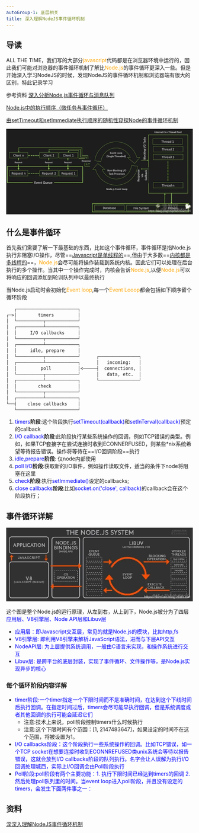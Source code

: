 ```yaml
---
autoGroup-1: 底层相关
title: 深入理解NodeJS事件循环机制
---
```

## 导读
ALL THE TIME，我们写的大部分<span style="color: orange">javascript</span>代码都是在浏览器环境中运行的，因此我们可能对浏览器的事件循环机制了解比<span style="color: orange">Node.js</span>的事件循环更深入一些。但是开始深入学习NodeJS的时候，发现NodeJS的事件循环机制和浏览器端有很大的区别，特此记录学习

参考资料
[深入分析Node.js事件循环与消息队列](https://blog.csdn.net/i10630226/article/details/81369841)

[Node.js中的执行顺序（微任务与事件循环）](https://blog.csdn.net/xgangzai/article/details/89647029)

[由setTimeout和setImmediate执行顺序的随机性窥探Node的事件循环机制](https://segmentfault.com/a/1190000013102056?utm_source=tag-newest#articleHeader10)

![NodeJS事件循环](./images/16e7d83cb8e47434_tplv-t2oaga2asx-zoom-in-crop-mark_1304_0_0_0.png)

## 什么是事件循环
首先我们需要了解一下最基础的东西，比如这个事件循环，事件循环是指Node.js执行非阻塞I/O操作，尽管==<u>Javascript是单线程的</u>==,但由于大多数==<u>内核都是多线程的</u>==，<span style="color: orange">Node.js</span>会尽可能将操作装载到系统内核。因此它们可以处理在后台执行的多个操作。当其中一个操作完成时，内核会告诉<span style="color: orange">Node.js</span>,以便<span style="color: orange">Node.js</span>可以将响应的回调添加到轮训队列中以最终执行

当Node.js启动时会初始化<span style="color: orange">Event loop</span>,每一个<span style="color: orange">Event Looop</span>都会包括如下顺序留个循环阶段

```
   ┌───────────────────────┐
┌─>│        timers         │
│  └──────────┬────────────┘
│  ┌──────────┴────────────┐
│  │     I/O callbacks     │
│  └──────────┬────────────┘
│  ┌──────────┴────────────┐
│  │     idle, prepare     │
│  └──────────┬────────────┘      ┌───────────────┐
│  ┌──────────┴────────────┐      │   incoming:   │
│  │         poll          │<─────┤  connections, │
│  └──────────┬────────────┘      │   data, etc.  │
│  ┌──────────┴────────────┐      └───────────────┘
│  │        check          │
│  └──────────┬────────────┘
│  ┌──────────┴────────────┐
└──┤    close callbacks    │
   └───────────────────────┘
```
1. <span style="color: blue">timers</span>**阶段**:这个阶段执行<span style="color: blue">setTimeout(callback)</span>和<span style="color: blue">setInTerval(callback)</span>预定的callback
2. <span style="color: blue">I/O callback</span>**阶段**:此阶段执行某些系统操作的回调，例如TCP错误的类型。例如，如果TCP套接字在尝试连接时收到ECONNERFUSED，则某些*nix系统希望等待报告错误。操作将等待在==I/O回调阶段==执行
3. <span style="color: blue">idle,prepare</span>**阶段**: 仅node内部使用
4. <span style="color: blue">poll I/O</span>**阶段**:获取新的I/O事件，例如操作读取文件，适当的条件下node将阻塞在这里
5. <span style="color: blue">check</span>**阶段**:执行<span style="color: blue">setImmediate()</span>设定的callbacks;
6. <span style="color: blue">close callbacks</span>**阶段**:比如<span style="color: blue">socket.on('close', callback)</span>的callback会在这个阶段执行；

## 事件循环详解
![nodejs的运行原理](./images/16e7d83cb93ba59e_tplv-t2oaga2asx-zoom-in-crop-mark_1304_0_0_0.png)

这个图是整个Node.js的运行原理，从左到右，从上到下，Node.js被分为了四层<span style="color:blue">应用层、V8引擎层、Node API层和Libuv层</span>

- <span style="color:blue">应用层：即Javascript交互层，常见的就是Node.js的模块，比如http,fs</span>
- <span style="color:blue">V8引擎层: 即利用V8引擎来解析JavaScript语法，进而与下层API交互</span>
- <span style="color:blue">NodeAPI层: 为上层提供系统调用，一般由C语言来实现，和操作系统进行交互</span>
- <span style="color:blue">Libuv层: 是跨平台的底层封装，实现了事件循环、文件操作等，是Node.js实现异步的核心</span>

### 每个循环阶段内容详解
- <span style="color: blue">timer阶段:一个timer指定一个下限时间而不是准确时间，在达到这个下线时间后执行回调。在指定时间过后，timers会尽可能早执行回调，但是系统调度或者其他回调的执行可能会延迟它们</span>
   - 注意:技术上来说，poll阶段控制timers什么时候执行
   - 注意:这个下限时间有个范围：[1, 2147483647]，如果设定的时间不在这个范围，将被设置为1。
- <span style="color: blue">I/O callbacks阶段：这个阶段执行一些系统操作的回调。比如TCP错误，如一个TCP socket在想要连接时收到ECONNREFUSED类unix系统会等待以报告错误，这就会放到I/O callbacks阶段的队列执行。名字会让人误解为执行I/O回调处理城西，实际上I/O回调会由Poll阶段执行</span>
- <span style="color: blue">Poll阶段:poll阶段有两个主要功能：1. 执行下限时间已经达到timers的回调 2.然后处理poll队列里的时间。当event loop进入poll阶段，并且没有设定的timers，会发生下面两件事之一：</span>


## 资料
[深深入理解NodeJS事件循环机制](https://juejin.cn/post/6844903999506923528)


